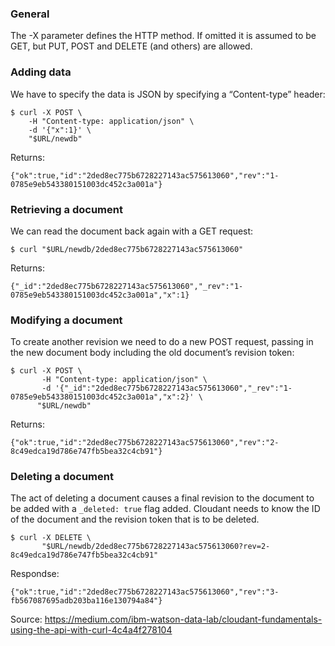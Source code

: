 ### General
The -X parameter defines the HTTP method. If omitted it is assumed to be GET, but PUT, POST and DELETE (and others) are allowed.

### Adding data
We have to specify the data is JSON by specifying a “Content-type” header:
```
$ curl -X POST \
    -H "Content-type: application/json" \
    -d '{"x":1}' \
    "$URL/newdb"
```
Returns:
```
{"ok":true,"id":"2ded8ec775b6728227143ac575613060","rev":"1-0785e9eb543380151003dc452c3a001a"}
```
    
### Retrieving a document
We can read the document back again with a GET request:
```
$ curl "$URL/newdb/2ded8ec775b6728227143ac575613060"
```
Returns:
```
{"_id":"2ded8ec775b6728227143ac575613060","_rev":"1-0785e9eb543380151003dc452c3a001a","x":1}
```

### Modifying a document
To create another revision we need to do a new POST request, passing in the new document body including the old document’s revision token:
```
$ curl -X POST \
       -H "Content-type: application/json" \
       -d '{"_id":"2ded8ec775b6728227143ac575613060","_rev":"1-0785e9eb543380151003dc452c3a001a","x":2}' \
      "$URL/newdb"
```
Returns:
```
{"ok":true,"id":"2ded8ec775b6728227143ac575613060","rev":"2-8c49edca19d786e747fb5bea32c4cb91"}
```


### Deleting a document
The act of deleting a document causes a final revision to the document to be added with a `_deleted: true` flag added. Cloudant needs to know the ID of the document and the revision token that is to be deleted.

```
$ curl -X DELETE \
       "$URL/newdb/2ded8ec775b6728227143ac575613060?rev=2-8c49edca19d786e747fb5bea32c4cb91"
```
Respondse: 
```
{"ok":true,"id":"2ded8ec775b6728227143ac575613060","rev":"3-fb567087695adb203ba116e130794a84"}
```

Source: https://medium.com/ibm-watson-data-lab/cloudant-fundamentals-using-the-api-with-curl-4c4a4f278104
